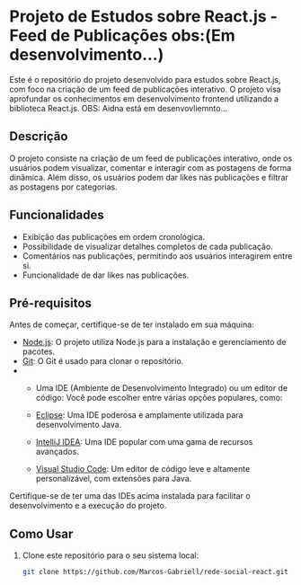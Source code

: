 # Projeto de Estudos sobre React.js - Feed de Publicações obs:(Em desenvolvimento...)

Este é o repositório do projeto desenvolvido para estudos sobre React.js, com foco na criação de um feed de publicações interativo. O projeto visa aprofundar os conhecimentos em desenvolvimento frontend utilizando a biblioteca React.js. OBS: Aidna está em desenvovliemnto...

## Descrição

O projeto consiste na criação de um feed de publicações interativo, onde os usuários podem visualizar, comentar e interagir com as postagens de forma dinâmica. Além disso, os usuários podem dar likes nas publicações e filtrar as postagens por categorias.

## Funcionalidades

- Exibição das publicações em ordem cronológica.
- Possibilidade de visualizar detalhes completos de cada publicação.
- Comentários nas publicações, permitindo aos usuários interagirem entre si.
- Funcionalidade de dar likes nas publicações.


## Pré-requisitos

Antes de começar, certifique-se de ter instalado em sua máquina:

- [Node.js](https://nodejs.org/): O projeto utiliza Node.js para a instalação e gerenciamento de pacotes.
- [Git](https://git-scm.com/): O Git é usado para clonar o repositório.
- - Uma IDE (Ambiente de Desenvolvimento Integrado) ou um editor de código: Você pode escolher entre várias opções populares, como:

  - [Eclipse](https://www.eclipse.org/downloads/): Uma IDE poderosa e amplamente utilizada para desenvolvimento Java.
  - [IntelliJ IDEA](https://www.jetbrains.com/idea/download/): Uma IDE popular com uma gama de recursos avançados.
  - [Visual Studio Code](https://code.visualstudio.com/download): Um editor de código leve e altamente personalizável, com extensões para Java.

Certifique-se de ter uma das IDEs acima instalada para facilitar o desenvolvimento e a execução do projeto.

## Como Usar

1. Clone este repositório para o seu sistema local:
   ```sh
   git clone https://github.com/Marcos-Gabriell/rede-social-react.git
